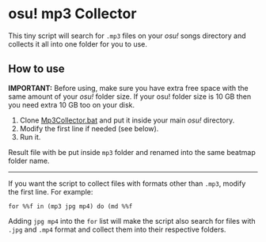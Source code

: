 # osu! mp3 Collector

This tiny script will search for `.mp3` files on your _osu!_ songs directory and collects it all into one folder for you to use.

## How to use

**IMPORTANT:** Before using, make sure you have extra free space with the same amount of your _osu!_ folder size. If your osu! folder size is 10 GB then you need extra 10 GB too on your disk.

1. Clone [Mp3Collector.bat](Mp3Collector.bat) and put it inside your main _osu!_ directory.
2. Modify the first line if needed (see below).
3. Run it.

Result file with be put inside `mp3` folder and renamed into the same beatmap folder name.

---

If you want the script to collect files with formats other than `.mp3`, modify the first line. For example:

```batch
for %%f in (mp3 jpg mp4) do (md %%f
```

Adding `jpg mp4` into the `for` list will make the script also search for files with `.jpg` and `.mp4` format and collect them into their respective folders.
